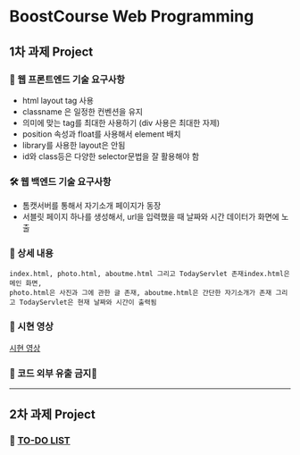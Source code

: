 # BoostCourse Web Programming

## 1차 과제 Project
### 🧾 웹 프론트엔드 기술 요구사항

- html layout tag 사용
- classname 은 일정한 컨벤션을 유지
- 의미에 맞는 tag를 최대한 사용하기 (div 사용은 최대한 자제)
- position 속성과 float를 사용해서 element 배치
- library를 사용한 layout은 안됨
- id와 class등은 다양한 selector문법을 잘 활용해야 함

### 🛠 웹 백엔드 기술 요구사항

- 톰캣서버를 통해서 자기소개 페이지가 동장
- 서블릿 페이지 하나를 생성해서, url을 입력했을 때 날짜와 시간 데이터가 화면에 노출

### 📃 상세 내용
```
index.html, photo.html, aboutme.html 그리고 TodayServlet 존재index.html은 메인 화면,   
photo.html은 사진과 그에 관한 글 존재, aboutme.html은 간단한 자기소개가 존재 그리고 TodayServlet은 현재 날짜와 시간이 출력됨
```
### 💽 시현 영상

[시현 영상](https://github.com/kimhyeyun/WebProgramming/tree/main/웹풀스택)

### 📌 코드 외부 유출 금지📌

***

## 2차 과제 Project
### 📝 [TO-DO LIST][1link]

[1link]:https://github.com/kimhyeyun/WebProgramming/tree/main/웹풀스택/Todo


